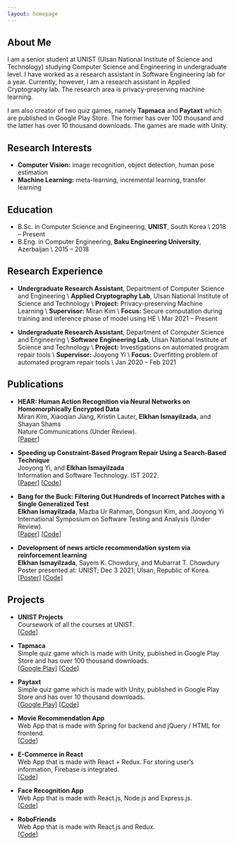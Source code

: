 ```yaml
---
layout: homepage
---
```


## About Me

I am a senior student at UNIST (Ulsan National Institute of Science and Technology) studying Computer Science and Engineering in undergraduate level. I have worked as a research assistant in Software Engineering lab for a year. Currently, however, I am a research assistant in Applied Cryptography lab. The research area is privacy-preserving machine learning.

I am also creator of two quiz games, namely **Tapmaca** and **Paytaxt** which are published in Google Play Store. The former has over 100 thousand and the latter has over 10 thousand downloads. The games are made with Unity.

## Research Interests

- **Computer Vision:** image recognition, object detection, human pose estimation
- **Machine Learning:** meta-learning, incremental learning, transfer learning

## Education

- B.Sc. in Computer Science and Engineering, **UNIST**, South Korea \\
  2018 – Present
- B.Eng. in Computer Engineering, **Baku Engineering University**, Azerbaijan \\
  2015 – 2018

## Research Experience

- **Undergraduate Research Assistant**, Department of Computer Science and Engineering \\
  **Applied Cryptography Lab**, Ulsan National Institute of Science and Technology \\
  **Project:** Privacy-preserving Machine Learning \\
  **Supervisor:** Miran Kim \\
  **Focus:** Secure computation during training and inference phase of model using HE \\
  Mar 2021 – Present

- **Undergraduate Research Assistant**, Department of Computer Science and Engineering \\
  **Software Engineering Lab**, Ulsan National Institute of Science and Technology \\
  **Project:** Investigations on automated program repair tools \\
  **Supervisor:** Jooyong Yi \\
  **Focus:** Overfitting problem of automated program repair tools \\
  Jan 2020 – Feb 2021

## Publications

- **HEAR: Human Action Recognition via Neural Networks on Homomorphically Encrypted Data**
  <br>
  Miran Kim, Xiaoqian Jiang, Kristin Lauter, **Elkhan Ismayilzada**, and Shayan Shams
  <br>
  Nature Communications (Under Review).
  <br>
  [[Paper](https://arxiv.org/pdf/2104.09164.pdf)]

- **Speeding up Constraint-Based Program Repair Using a Search-Based Technique**
  <br>
  Jooyong Yi, and **Elkhan Ismayilzada**
  <br>
  Information and Software Technology. IST 2022.
  <br>
  [[Paper](https://drive.google.com/file/d/1oD8zN-PcaB-nPoqCyt2UEuuDM4KlH3Jl/view)]
  [[Code](https://github.com/jyi/fangelix)]

- **Bang for the Buck: Filtering Out Hundreds of Incorrect Patches with a Single Generalized Test**
  <br>
  **Elkhan Ismayilzada**, Mazba Ur Rahman, Dongsun Kim, and Jooyong Yi
  <br>
  International Symposium on Software Testing and Analysis (Under Review).
  <br>
  [[Paper](https://drive.google.com/file/d/1DWVdYkE-YaJ886n78ZIzWbLuJTXqEZWm/view)]
  [[Code](https://github.com/poracle100/poracle-experiments)]

- **Development of news article recommendation system via reinforcement learning**
  <br>
  **Elkhan Ismayilzada**, Sayem K. Chowdury, and Mubarrat T. Chowdury
  <br>
  Poster presented at: UNIST; Dec 3 2021; Ulsan, Republic of Korea.
  <br>
  [[Poster](https://drive.google.com/file/d/1NgkcPL2f6GhuSm-gaBw9lTEbMrHrZZ1S/view)]
  [[Code](https://github.com/kcsayem/Parallelization-of-bandit-algorithms-to-reduce-computational-cost-of-news-article-recommendation-sys)]

## Projects
- **UNIST Projects** 
  <br>
  Coursework of all the courses at UNIST.
  <br>
  [[Code](https://github.com/elkhanzada/unist-projects)]

- **Tapmaca**
  <br>
  Simple quiz game which is made with Unity, published in Google Play Store and has over 100 thousand downloads.
  <br>
  [[Google Play](https://play.google.com/store/apps/details?id=com.elkhan.tapmaca)] [[Code](https://github.com/elkhanzada/tapmaca)]
- **Paytaxt**
  <br>
  Simple quiz game which is made with Unity, published in Google Play Store and has over 10 thousand downloads.
  <br>
  [[Google Play](https://play.google.com/store/apps/details?id=com.elkhan.paytaxt)] [[Code](https://github.com/elkhanzada/paytaxt)]
- **Movie Recommendation App**
  <br>
  Web App that is made with Spring for backend and jQuery / HTML for frontend.
  <br>
  [[Code](https://github.com/elkhanzada/movie-recommendation-app)]
- **E-Commerce in React**
  <br>
  Web App that is made with React + Redux. For storing user’s information, Firebase is integrated.
  <br>
  [[Code](https://github.com/elkhanzada/react-e-commerce)]
- **Face Recognition App**
  <br>
  Web App that is made with React.js, Node.js and Express.js.
  <br>
  [[Code](https://github.com/elkhanzada/facerecognitionapp)]
- **RoboFriends**
  <br>
  Web App that is made with React.js and Redux.
  <br>
  [[Code](https://github.com/elkhanzada/robofriends)]
